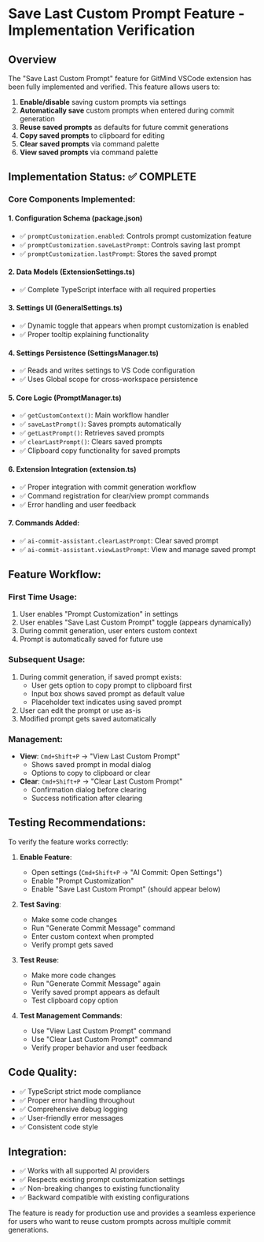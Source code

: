 # Save Last Custom Prompt Feature - Implementation Verification

## Overview

The "Save Last Custom Prompt" feature for GitMind VSCode extension has been fully implemented and verified. This feature allows users to:

1. **Enable/disable** saving custom prompts via settings
2. **Automatically save** custom prompts when entered during commit generation
3. **Reuse saved prompts** as defaults for future commit generations
4. **Copy saved prompts** to clipboard for editing
5. **Clear saved prompts** via command palette
6. **View saved prompts** via command palette

## Implementation Status: ✅ COMPLETE

### Core Components Implemented:

#### 1. Configuration Schema (package.json)

- ✅ `promptCustomization.enabled`: Controls prompt customization feature
- ✅ `promptCustomization.saveLastPrompt`: Controls saving last prompt
- ✅ `promptCustomization.lastPrompt`: Stores the saved prompt

#### 2. Data Models (ExtensionSettings.ts)

- ✅ Complete TypeScript interface with all required properties

#### 3. Settings UI (GeneralSettings.ts)

- ✅ Dynamic toggle that appears when prompt customization is enabled
- ✅ Proper tooltip explaining functionality

#### 4. Settings Persistence (SettingsManager.ts)

- ✅ Reads and writes settings to VS Code configuration
- ✅ Uses Global scope for cross-workspace persistence

#### 5. Core Logic (PromptManager.ts)

- ✅ `getCustomContext()`: Main workflow handler
- ✅ `saveLastPrompt()`: Saves prompts automatically
- ✅ `getLastPrompt()`: Retrieves saved prompts
- ✅ `clearLastPrompt()`: Clears saved prompts
- ✅ Clipboard copy functionality for saved prompts

#### 6. Extension Integration (extension.ts)

- ✅ Proper integration with commit generation workflow
- ✅ Command registration for clear/view prompt commands
- ✅ Error handling and user feedback

#### 7. Commands Added:

- ✅ `ai-commit-assistant.clearLastPrompt`: Clear saved prompt
- ✅ `ai-commit-assistant.viewLastPrompt`: View and manage saved prompt

## Feature Workflow:

### First Time Usage:

1. User enables "Prompt Customization" in settings
2. User enables "Save Last Custom Prompt" toggle (appears dynamically)
3. During commit generation, user enters custom context
4. Prompt is automatically saved for future use

### Subsequent Usage:

1. During commit generation, if saved prompt exists:
   - User gets option to copy prompt to clipboard first
   - Input box shows saved prompt as default value
   - Placeholder text indicates using saved prompt
2. User can edit the prompt or use as-is
3. Modified prompt gets saved automatically

### Management:

- **View**: `Cmd+Shift+P` → "View Last Custom Prompt"
  - Shows saved prompt in modal dialog
  - Options to copy to clipboard or clear
- **Clear**: `Cmd+Shift+P` → "Clear Last Custom Prompt"
  - Confirmation dialog before clearing
  - Success notification after clearing

## Testing Recommendations:

To verify the feature works correctly:

1. **Enable Feature**:

   - Open settings (`Cmd+Shift+P` → "AI Commit: Open Settings")
   - Enable "Prompt Customization"
   - Enable "Save Last Custom Prompt" (should appear below)

2. **Test Saving**:

   - Make some code changes
   - Run "Generate Commit Message" command
   - Enter custom context when prompted
   - Verify prompt gets saved

3. **Test Reuse**:

   - Make more code changes
   - Run "Generate Commit Message" again
   - Verify saved prompt appears as default
   - Test clipboard copy option

4. **Test Management Commands**:
   - Use "View Last Custom Prompt" command
   - Use "Clear Last Custom Prompt" command
   - Verify proper behavior and user feedback

## Code Quality:

- ✅ TypeScript strict mode compliance
- ✅ Proper error handling throughout
- ✅ Comprehensive debug logging
- ✅ User-friendly error messages
- ✅ Consistent code style

## Integration:

- ✅ Works with all supported AI providers
- ✅ Respects existing prompt customization settings
- ✅ Non-breaking changes to existing functionality
- ✅ Backward compatible with existing configurations

The feature is ready for production use and provides a seamless experience for users who want to reuse custom prompts across multiple commit generations.
